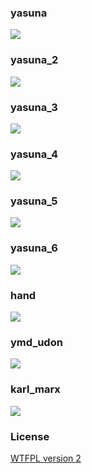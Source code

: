 ### yasuna
![](http://41.media.tumblr.com/54eb397bd56ce68899b0a7895b0c532f/tumblr_niziwknrJV1u2jamko1_1280.png) 

### yasuna_2
![](http://41.media.tumblr.com/28c109c7ad3b73430a37449233f0cf24/tumblr_niziwknrJV1u2jamko2_1280.png)

### yasuna_3
![](http://41.media.tumblr.com/b37dfe6fd5295d533edad2741f358aa6/tumblr_njev11i4jd1u2jamko1_1280.png)

### yasuna_4
![](http://40.media.tumblr.com/576b696d66c2a70d7eb3063de644ece3/tumblr_nk210pcZjx1u2jamko1_1280.png)

### yasuna_5
![](http://40.media.tumblr.com/9c505e360b28c511472a2e3670e0c901/tumblr_nqoiqeVHs91u2jamko1_1280.png)

### yasuna_6
![](http://41.media.tumblr.com/6e290ce71374a081c9090bdff7b67b5a/tumblr_nqoin041XA1u2jamko1_1280.png)

### hand
![](http://40.media.tumblr.com/f07edaa36c6ad2b78edb7d5e4d43072b/tumblr_niziwknrJV1u2jamko4_r1_1280.png)

### ymd_udon
![](http://41.media.tumblr.com/23a24db1c9cd1c58f23e40130b5c0e9b/tumblr_niziwknrJV1u2jamko3_1280.png)

### karl_marx
![](http://41.media.tumblr.com/31311b2e3bf61760714843e54ec991be/tumblr_nl84amBVjE1u2jamko1_1280.png)

### License
[WTFPL version 2](http://www.wtfpl.net/txt/copying/)
